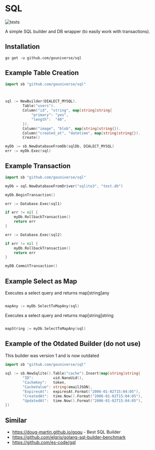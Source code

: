 # SQL

![tests](https://github.com/gouniverse/sql/workflows/tests/badge.svg)

A simple SQL builder and DB wrapper (to easily work with transactions).


## Installation

```ssh
go get -u github.com/gouniverse/sql
```


## Example Table Creation

```go
import sb "github.com/gouniverse/sql"



sql := NewBuilder(DIALECT_MYSQL).
		Table("users").
		Column("id", "string", map[string]string{
			"primary": "yes",
			"length":  "40",
		}).
		Column("image", "blob", map[string]string{}).
		Column("created_at", "datetime", map[string]string{}).
		Create()

myDb := sb.NewDatabaseFromDb(sqlDb, DIALECT_MYSQL)
err := myDb.Exec(sql)
```

## Example Transaction

```go
import sb "github.com/gouniverse/sql"

myDb = sql.NewDatabaseFromDriver("sqlite3", "test.db")

myDb.BeginTransaction()

err := Database.Exec(sql1)

if err != nil {
	myDb.RollbackTransaction()
	return err
}

err := Database.Exec(sql2)

if err != nil {
	myDb.RollbackTransaction()
	return err
}

myDB.CommitTransaction()

```

## Example Select as Map

Executes a select query and returns map[string]any

```go

mapAny := myDb.SelectToMapAny(sql)

```

Executes a select query and returns map[string]string

```go

mapString := myDb.SelectToMapAny(sql)

```



## Example of the Otdated Builder (do not use)

This builder was version 1 and is now outdated

```go
import sb "github.com/gouniverse/sql"
	
sql := sb.NewSqlite().Table("cache").Insert(map[string]string{
		"ID":         uid.NanoUid(),
		"CacheKey":   token,
		"CacheValue": string(emailJSON),
		"ExpiresAt":  expiresAt.Format("2006-01-02T15:04:05"),
		"CreatedAt":  time.Now().Format("2006-01-02T15:04:05"),
		"UpdatedAt":  time.Now().Format("2006-01-02T15:04:05"),
})
```



## Similar

- https://doug-martin.github.io/goqu - Best SQL Builder
- https://github.com/elgris/golang-sql-builder-benchmark
- https://github.com/es-code/gql

